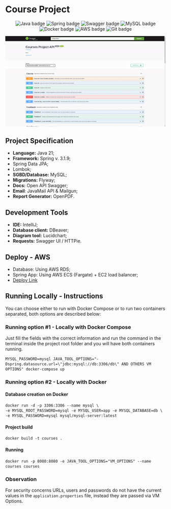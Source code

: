 # Course Project
<p align="center">
<img src="https://img.shields.io/badge/java-%23ED8B00.svg?style=for-the-badge&logo=openjdk&logoColor=white" alt="Java badge" />
<img src="https://img.shields.io/badge/spring-%236DB33F.svg?style=for-the-badge&logo=spring&logoColor=white" alt="Spring badge" />
<img src="https://img.shields.io/badge/-Swagger-%23Clojure?style=for-the-badge&logo=swagger&logoColor=white" alt="Swagger badge" />
<img src="https://img.shields.io/badge/mysql-4479A1.svg?style=for-the-badge&logo=mysql&logoColor=white" alt="MySQL badge" />  
<img src="https://img.shields.io/badge/docker-%230db7ed.svg?style=for-the-badge&logo=docker&logoColor=white" alt="Docker badge" />  
<img src="https://img.shields.io/badge/AWS-%23FF9900.svg?style=for-the-badge&logo=amazon-aws&logoColor=white" alt="AWS badge" /> 
<img src="https://img.shields.io/badge/git-%23F05033.svg?style=for-the-badge&logo=git&logoColor=white" alt="Git badge" />
</p>

<p align="center">
  <img src="./project.gif" alt="GIF of the Swagger Docs" />
</p>  
  
## Project Specification
- **Language:** Java 21;
- **Framework:** Spring v. 3.1.9;
- Spring Data JPA;
- Lombok;
- **SGBD/Database:** MySQL;
- **Migrations:** Flyway;
- **Docs:** Open API Swagger;
- **Email**: JavaMail API & Mailgun;
- **Report Generator:** OpenPDF.
## Development Tools
- **IDE:** IntelliJ;
- **Database client:** DBeaver;
- **Diagram tool:** Lucidchart;
- **Requests:** Swagger UI / HTTPie.
## Deploy - AWS
- Database: Using AWS RDS;
- Spring App: Using AWS ECS (Fargate) + EC2 load balancer;
- [Deploy Link](http://courseproject-1675530516.sa-east-1.elb.amazonaws.com)
## Running Locally - Instructions
You can choose either to run with Docker Compose or to run two containers separated, both options
are described below:  
### Running option #1 - Locally with Docker Compose
Just fill the fields with the correct information and run the command in the terminal 
inside the project root folder and you will have both containers running.
```shell
MYSQL_PASSWORD=mysql JAVA_TOOL_OPTIONS="-Dspring.datasource.url=\"jdbc:mysql://db:3306/db\" AND OTHERS VM OPTIONS" docker-compose up
```
### Running option #2 - Locally with Docker
#### Database creation on Docker
```shell
docker run -d -p 3306:3306 --name mysql \
-e MYSQL_ROOT_PASSWORD=mysql -e MYSQL_USER=app -e MYSQL_DATABASE=db \
-e MYSQL_PASSWORD=mysql mysql/mysql-server:latest
```
#### Project build
```shell
docker build -t courses .
```
#### Running
```shell
docker run -p 8080:8080 -e JAVA_TOOL_OPTIONS="VM_OPTIONS" --name courses courses
```
### Observation
For security concerns URLs, users and passwords do not have the current values in the ```application.properties``` file, instead they are passed via VM Options.